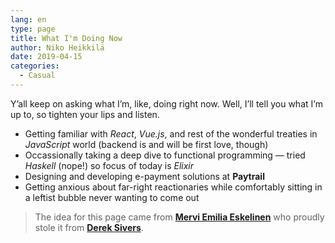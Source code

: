 ```yaml
---
lang: en
type: page
title: What I'm Doing Now
author: Niko Heikkilä
date: 2019-04-15
categories:
  - Casual
---
```


Y’all keep on asking what I’m, like, doing right now.
Well, I’ll tell you what I’m up to, so tighten your lips and listen.

- Getting familiar with _React_, _Vue.js_, and rest of the wonderful treaties in _JavaScript_ world (backend is and will be first love, though)
- Occassionally taking a deep dive to functional programming — tried _Haskell_ (nope!) so focus of today is _Elixir_
- Designing and developing e-payment solutions at **Paytrail**
- Getting anxious about far-right reactionaries while comfortably sitting in a leftist bubble never wanting to come out

> The idea for this page came from [**Mervi Emilia Eskelinen**](https://merviemilia.com/blog/now-page) who proudly stole it from [**Derek Sivers**](https://sivers.org/nowff).
